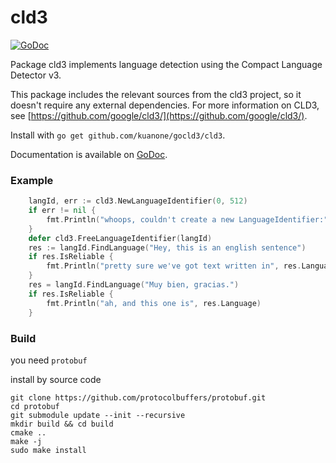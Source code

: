 # cld3

[![GoDoc](https://godoc.org/github.com/jmhodges/gocld3/cld3?status.svg)](https://godoc.org/github.com/jmhodges/gocld3)

Package cld3 implements language detection using the Compact Language Detector v3.

This package includes the relevant sources from the cld3 project, so it doesn't
require any external dependencies. For more information on CLD3, see [https://github.com/google/cld3/](https://github.com/google/cld3/).

Install with `go get github.com/kuanone/gocld3/cld3`.

Documentation is available on [GoDoc](https://godoc.org/github.com/kuanone/gocld3/cld3).

### Example

```go
	langId, err := cld3.NewLanguageIdentifier(0, 512)
	if err != nil {
		fmt.Println("whoops, couldn't create a new LanguageIdentifier:", err)
	}
	defer cld3.FreeLanguageIdentifier(langId)
	res := langId.FindLanguage("Hey, this is an english sentence")
	if res.IsReliable {
		fmt.Println("pretty sure we've got text written in", res.Language)
	}
	res = langId.FindLanguage("Muy bien, gracias.")
	if res.IsReliable {
		fmt.Println("ah, and this one is", res.Language)
	}
  ```

### Build

you need `protobuf` 

install by source code

```shell
git clone https://github.com/protocolbuffers/protobuf.git
cd protobuf
git submodule update --init --recursive
mkdir build && cd build
cmake ..
make -j
sudo make install